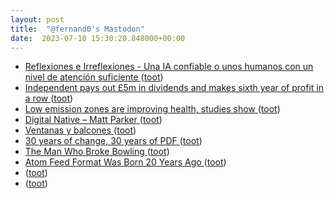 ```yaml
---
layout: post
title:  "@fernand0's Mastodon"
date:  2023-07-10 15:30:20.848000+00:00
---
```

*  [
         Reflexiones e Irreflexiones - Una IA confiable o unos humanos con un nivel de atención suficiente
       ](http://fernand0.blogalia.com//historias/7874) ([toot](https://mastodon.social/@fernand0/110690501973221703))
*  [Independent pays out £5m in dividends and makes sixth year of profit in a row ](https://www.theguardian.com/media/2023/jun/23/independent-pays-out-5m-in-dividends-sixth-year-profit-editorial-digital-ad-market-declin) ([toot](https://mastodon.social/@fernand0/110690281009760475))
*  [Low emission zones are improving health, studies show ](https://www.theguardian.com/environment/2023/jun/30/low-emission-zones-lez-improving-health-studie) ([toot](https://mastodon.social/@fernand0/110689470658610587))
*  [Digital Native – Matt Parker ](https://www.earthkeptwarm.com/digital-native) ([toot](https://mastodon.social/@fernand0/110689387067095245))
*  [Ventanas y balcones  ](https://www.flickr.com/photos/fernand0/53007464641/) ([toot](https://mastodon.social/@fernand0/110689298158865216))
*  [30 years of change, 30 years of PDF ](https://pdfa.org/30-years-of-change-30-years-of-pdf) ([toot](https://mastodon.social/@fernand0/110689067224050036))
*  [The Man Who Broke Bowling ](https://www.gq.com/story/jason-belmonte-bowling-profil) ([toot](https://mastodon.social/@fernand0/110688824883802708))
*  [Atom Feed Format Was Born 20 Years Ago ](https://www.rssboard.org/news/213/atom-feed-format-born-20-years-ag) ([toot](https://mastodon.social/@fernand0/110688597325605852))
*  [ ](https://mastodon.social/users/fernand0/statuses/110688137159211556/activity) ([toot](https://mastodon.social/users/fernand0/statuses/110688137159211556/activity))
*  [ ](https://mastodon.social/users/fernand0/statuses/110688112241539593/activity) ([toot](https://mastodon.social/users/fernand0/statuses/110688112241539593/activity))
